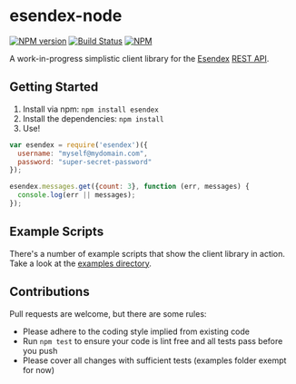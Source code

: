 esendex-node
============

[![NPM version][npm-image]][npm-url] [![Build Status][travis-image]][travis-url]
[![NPM][npmico-image]][npmico-url]

A work-in-progress simplistic client library for the [Esendex](http://esendex.com) [REST API](http://developers.esendex.com/APIs/REST-API).

## Getting Started

1. Install via npm: `npm install esendex`
2. Install the dependencies: `npm install`
3. Use!

```js
var esendex = require('esendex')({
  username: "myself@mydomain.com",
  password: "super-secret-password"
});

esendex.messages.get({count: 3}, function (err, messages) {
  console.log(err || messages);
});
```

## Example Scripts

There's a number of example scripts that show the client library in action. Take a look at the  [examples directory](https://github.com/Codesleuth/esendex-node/tree/master/examples).

## Contributions

Pull requests are welcome, but there are some rules:

* Please adhere to the coding style implied from existing code
* Run `npm test` to ensure your code is lint free and all tests pass before you push
* Please cover all changes with sufficient tests (examples folder exempt for now)

[npm-image]: http://img.shields.io/npm/v/esendex.svg
[npm-url]: https://npmjs.org/package/esendex

[travis-image]: https://travis-ci.org/esendex/esendex-node-sdk.svg?branch=master
[travis-url]: https://travis-ci.org/esendex/esendex-node-sdk

[npmico-image]: https://nodei.co/npm/esendex.png
[npmico-url]: https://nodei.co/npm/esendex/
